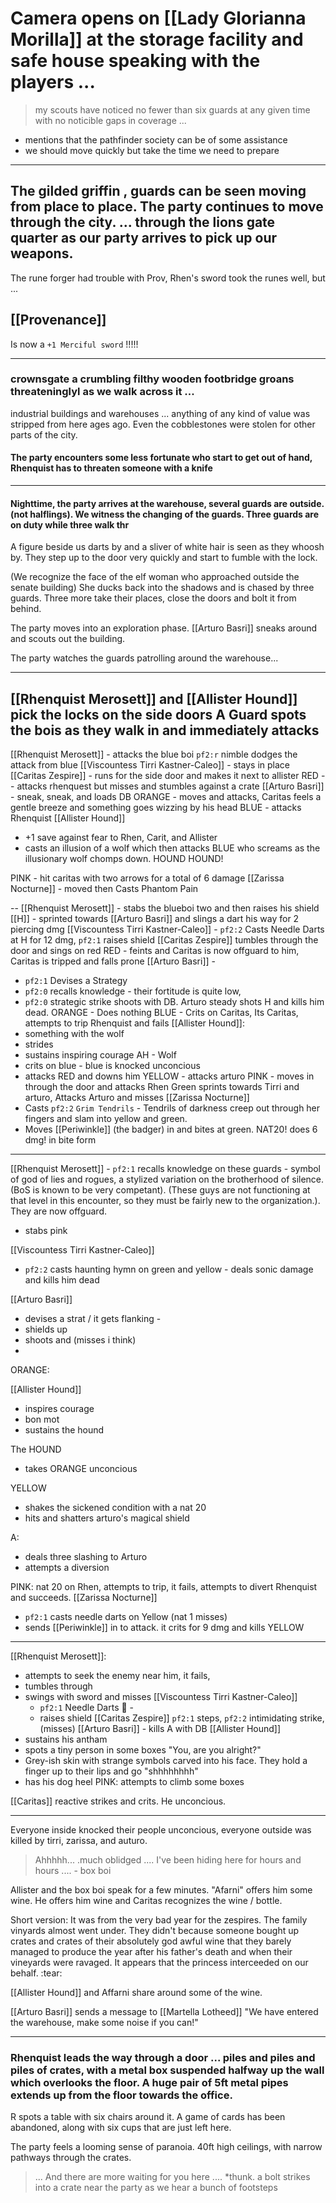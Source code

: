 # Camera opens on  [[Lady Glorianna Morilla]] at the storage facility and safe house speaking with the players ...

> my scouts have noticed no fewer than six guards at any given time with no noticible gaps in coverage ...

- mentions that the pathfinder society can be of some assistance
- we should move quickly but take the time we need to prepare
---
## The gilded griffin , guards can be seen moving from place to place.  The party continues to move through the city. ... through the lions gate quarter as our party arrives to pick up our weapons.

The rune forger had trouble with Prov, Rhen's sword took the runes well, but  ... 


[[Provenance]]
---
Is now a `+1 Merciful sword` !!!!!

---

### crownsgate a crumbling filthy wooden footbridge groans threateninglyl as we walk across it ...

industrial buildings and warehouses ... anything of any kind of value was stripped from here ages ago.  Even the cobblestones were stolen for other parts of the city.

#### The party encounters some less fortunate who start to get out of hand, Rhenquist has to threaten someone with a knife

----

#### Nighttime, the party arrives at the warehouse, several guards are outside.  (not halflings). We witness the changing of the guards.  Three guards are on duty while three walk thr

A figure beside us darts by and a sliver of white hair is seen as they whoosh by.  They step up to the door very quickly and start to fumble with the lock.

(We recognize the face of the elf woman who approached outside the senate building)
She ducks back into the shadows and is chased by three guards. Three more take their places, close the doors and bolt it from behind.

The party moves into an exploration phase.  [[Arturo Basri]] sneaks around and scouts out the building.

The party watches the guards patrolling around the warehouse...

---
[[Rhenquist Merosett]] and [[Allister Hound]] pick the locks on the side doors
A Guard spots the bois as they walk in and immediately attacks
---
[[Rhenquist Merosett]] - attacks the blue boi  `pf2:r` nimble dodges the attack from blue
[[Viscountess Tirri Kastner-Caleo]] - stays in place
[[Caritas Zespire]] - runs for the side door and makes it next to allister
RED -- attacks rhenquest but misses and stumbles against a crate
[[Arturo Basri]] - sneak, sneak, and loads DB
ORANGE - moves and attacks, Caritas feels a gentle breeze and something goes wizzing by his head
BLUE - attacks Rhenquist
[[Allister Hound]]
-  +1 save against fear to Rhen, Carit, and Allister
-  casts an illusion of a wolf which then attacks BLUE who screams as the illusionary wolf chomps down.  HOUND HOUND!

PINK - hit caritas with two arrows for a total of 6 damage
[[Zarissa Nocturne]] - moved then Casts Phantom Pain 

--
[[Rhenquist Merosett]] - stabs the blueboi two and then raises his shield
[[H]] - sprinted towards [[Arturo Basri]] and slings a dart his way for 2 piercing dmg
[[Viscountess Tirri Kastner-Caleo]] - `pf2:2` Casts Needle Darts at H for 12 dmg, `pf2:1` raises shield
[[Caritas Zespire]] tumbles through the door and sings on red
RED - feints and Caritas is now offguard to him, Caritas is tripped and falls prone
[[Arturo Basri]] - 
- `pf2:1` Devises a Strategy 
- `pf2:0` recalls knowledge - their fortitude is quite low, 
- `pf2:0` strategic strike shoots with DB. Arturo steady shots H and kills him dead.
ORANGE - Does nothing
BLUE - Crits on Caritas, Its Caritas, attempts to trip Rhenquist and fails
[[Allister Hound]]: 
- something with the wolf
- strides
- sustains inspiring courage
AH - Wolf
- crits on blue - blue is knocked unconcious
- attacks RED and downs him
YELLOW - attacks arturo
PINK - moves in through the door and attacks Rhen
Green sprints towards Tirri and arturo, Attacks Arturo and misses
[[Zarissa Nocturne]] 
- Casts `pf2:2`  `Grim Tendrils` - Tendrils of darkness creep out through her fingers and slam into yellow and green.
- Moves [[Periwinkle]] (the badger) in and bites at green.  NAT20!    does 6 dmg! in bite form
---
[[Rhenquist Merosett]] - `pf2:1` recalls knowledge on  these guards - symbol of god of lies and rogues, a stylized variation on the brotherhood of silence.  (BoS is known to be very competant).  (These guys are not functioning at that level in this encounter, so they must be fairly new to the organization.). They are now offguard.
- stabs pink

[[Viscountess Tirri Kastner-Caleo]]
- `pf2:2` casts haunting hymn on green and yellow - deals sonic damage and kills him dead

[[Arturo Basri]]
- devises a strat / it gets flanking - 
- shields up
- shoots and (misses i think)
-
ORANGE:  

[[Allister Hound]]
- inspires courage
- bon mot
- sustains the hound

The HOUND
- takes ORANGE unconcious

YELLOW 
- shakes the sickened condition with a nat 20
- hits and shatters arturo's magical shield
 
A:
- deals three slashing to Arturo
- attempts a diversion

PINK: nat 20 on Rhen, attempts to trip, it fails, attempts to divert Rhenquist and succeeds.
[[Zarissa Nocturne]] 
- `pf2:1` casts needle darts on Yellow (nat 1 misses)
- sends [[Periwinkle]] in to attack. it crits for 9 dmg and kills YELLOW
---
[[Rhenquist Merosett]]:   
- attempts to seek the enemy near him, it fails,
- tumbles through
- swings with sword and misses
[[Viscountess Tirri Kastner-Caleo]]
	- `pf2:1` Needle Darts 🎯   - 
	- raises shield
[[Caritas Zespire]] `pf2:1` steps, `pf2:2` intimidating strike, (misses)
[[Arturo Basri]] - kills A with DB
[[Allister Hound]]
- sustains his antham
- spots a tiny person in some boxes "You, are you alright?"  
- Grey-ish skin with strange symbols carved into his face.   They hold a finger up to their lips and go "shhhhhhhh"
- has his dog heel
PINK: attempts to climb some boxes

[[Caritas]] reactive strikes and crits.  He unconcious.

---
Everyone inside knocked their people unconcious, everyone outside was killed by tirri, zarissa, and auturo. 


> Ahhhhh... .much oblidged .... I've been hiding here for hours and hours ....  - box boi

Allister and the box boi speak for a few minutes.  "Afarni" offers him some wine.
He offers him wine and Caritas recognizes the wine / bottle.

Short version:  It was from the very bad year for the zespires.  The family vinyards almost went under.  They didn't because someone bought up crates and crates of their absolutely god awful wine that they barely managed to produce the year after his father's death and when their vineyards were ravaged.  It appears that the princess interceeded on our behalf. :tear:

[[Allister Hound]] and Affarni share around some of the wine.

[[Arturo Basri]] sends a message to [[Martella Lotheed]] "We have entered the warehouse, make some noise if you can!"

---
### Rhenquist leads the way through a door ... piles and piles and piles of crates, with a metal box suspended halfway up the wall which overlooks the floor.  A huge pair of 5ft metal pipes extends up from the floor towards the office.
R spots a table with six chairs around it.  A game of cards has been abandoned, along with six cups that are just left here.

The party feels a looming sense of paranoia. 40ft high ceilings, with narrow pathways through the crates.  

> ... And there are more waiting for you here ....  *thunk.  a bolt strikes into a crate near the party as we hear a bunch of footsteps